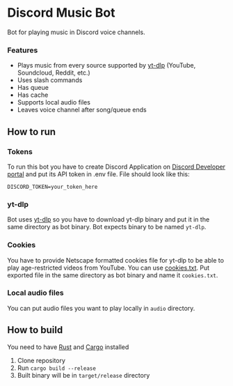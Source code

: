 # Discord Music Bot
Bot for playing music in Discord voice channels.

### Features
- Plays music from every source supported by [yt-dlp](https://github.com/yt-dlp/yt-dlp/blob/master/supportedsites.md) (YouTube, Soundcloud, Reddit, etc.)
- Uses slash commands
- Has queue
- Has cache
- Supports local audio files
- Leaves voice channel after song/queue ends

## How to run
### Tokens
To run this bot you have to create Discord Application on [Discord Developer portal](https://discord.com/developers/applications) and put its API token in .env file. File should look like this:
```
DISCORD_TOKEN=your_token_here
```

### yt-dlp
Bot uses [yt-dlp](https://github.com/yt-dlp/yt-dlp) so you have to download yt-dlp binary and put it in the same directory as bot binary. Bot expects binary to be named `yt-dlp`.

### Cookies
You have to provide Netscape formatted cookies file for yt-dlp to be able to play age-restricted videos from YouTube. You can use [cookies.txt](https://addons.mozilla.org/en-US/firefox/addon/cookies-txt/). Put exported file in the same directory as bot binary and name it `cookies.txt`.

### Local audio files
You can put audio files you want to play locally in `audio` directory.


## How to build
You need to have [Rust](https://www.rust-lang.org/tools/install) and [Cargo](https://doc.rust-lang.org/cargo/getting-started/installation.html) installed
1. Clone repository
2. Run `cargo build --release`
3. Built binary will be in `target/release` directory